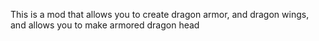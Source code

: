 This is a mod that allows you to create dragon armor, and dragon wings, and allows you to make armored dragon head
